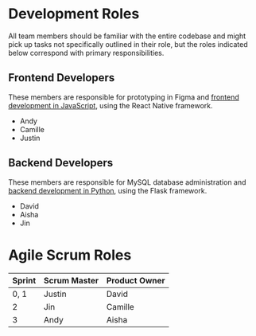 # Development Roles

All team members should be familiar with the entire codebase and might pick up tasks not specifically outlined in their role, but the roles indicated below correspond with primary responsibilities.

## Frontend Developers

These members are responsible for prototyping in Figma and [frontend development in JavaScript](/frontend/), using the React Native framework.

* Andy
* Camille
* Justin

## Backend Developers

These members are responsible for MySQL database administration and [backend development in Python](/backend/), using the Flask framework.

* David
* Aisha
* Jin

# Agile Scrum Roles

| Sprint | Scrum Master | Product Owner |
| ------ | ------------ | ------------- |
| 0, 1   | Justin       | David         |
| 2      | Jin          | Camille       |
| 3      | Andy         | Aisha         |